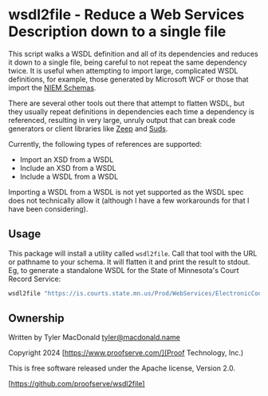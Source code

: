 # wsdl2file - Reduce a Web Services Description down to a single file

This script walks a WSDL definition and all of its dependencies and reduces
it down to a single file, being careful to not repeat the same dependency
twice. It is useful when attempting to import large, complicated WSDL
definitions, for example, those generated by Microsoft WCF or those that
import the [NIEM Schemas](https://niem.github.io/).

There are several other tools out there that attempt to flatten WSDL, but they
usually repeat definitions in dependencies each time a dependency is
referenced, resulting in very large, unruly output that can break code
generators or client libraries like
[Zeep](https://docs.python-zeep.org/en/master/) and
[Suds](https://github.com/suds-community/suds).

Currently, the following types of references are supported:

* Import an XSD from a WSDL
* Include an XSD from a WSDL
* Include a WSDL from a WSDL

Importing a WSDL from a WSDL is not yet supported as the WSDL spec does not
technically allow it (although I have a few workarounds for that I have been
considering).

## Usage

This package will install a utility called `wsdl2file`. Call that tool with
the URL or pathname to your schema. It will flatten it and print the result
to stdout. Eg, to generate a standalone WSDL for the State of Minnesota's
Court Record Service:

```sh
wsdl2file "https://is.courts.state.mn.us/Prod/WebServices/ElectronicCourtFiling/CourtRecordService_4_0.svc?wsdl" > crs.wsdl
```

## Ownership

Written by Tyler MacDonald <tyler@macdonald.name>

Copyright 2024 [https://www.proofserve.com/](Proof Technology, Inc.)

This is free software released under the Apache license, Version 2.0.

[https://github.com/proofserve/wsdl2file]
